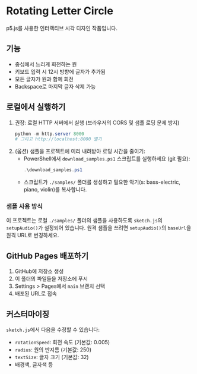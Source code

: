 # Rotating Letter Circle

p5.js를 사용한 인터랙티브 시각 디자인 작품입니다.

## 기능
- 중심에서 느리게 회전하는 원
- 키보드 입력 시 12시 방향에 글자가 추가됨
- 모든 글자가 원과 함께 회전
- Backspace로 마지막 글자 삭제 가능

## 로컬에서 실행하기
1. 권장: 로컬 HTTP 서버에서 실행 (브라우저의 CORS 및 샘플 로딩 문제 방지)
   ```powershell
   python -m http.server 8000
   # 그리고 http://localhost:8000 열기
   ```
2. (옵션) 샘플을 프로젝트에 미리 내려받아 로딩 시간을 줄이기:
   - PowerShell에서 `download_samples.ps1` 스크립트를 실행하세요 (git 필요):
     ```powershell
     .\download_samples.ps1
     ```
   - 스크립트가 `./samples/` 폴더를 생성하고 필요한 악기(s: bass-electric, piano, violin)를 복사합니다.

### 샘플 사용 방식
이 프로젝트는 로컬 `./samples/` 폴더의 샘플을 사용하도록 `sketch.js`의 `setupAudio()`가 설정되어 있습니다. 원격 샘플을 쓰려면 `setupAudio()`의 `baseUrl`을 원격 URL로 변경하세요.

## GitHub Pages 배포하기
1. GitHub에 저장소 생성
2. 이 폴더의 파일들을 저장소에 푸시
3. Settings > Pages에서 `main` 브랜치 선택
4. 배포된 URL로 접속

## 커스터마이징
`sketch.js`에서 다음을 수정할 수 있습니다:
- `rotationSpeed`: 회전 속도 (기본값: 0.005)
- `radius`: 원의 반지름 (기본값: 250)
- `textSize`: 글자 크기 (기본값: 32)
- 배경색, 글자색 등

